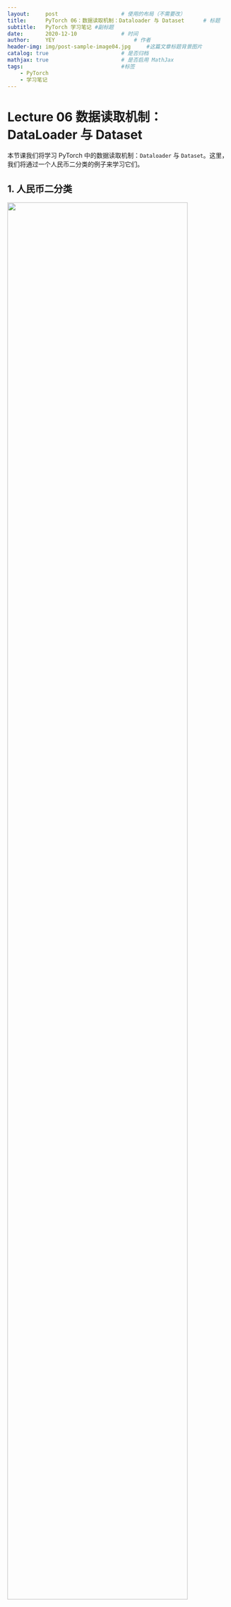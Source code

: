 ```yaml
---
layout:     post   				    # 使用的布局（不需要改）
title:      PyTorch 06：数据读取机制：Dataloader 与 Dataset  	# 标题 
subtitle:   PyTorch 学习笔记 #副标题
date:       2020-12-10				# 时间
author:     YEY 						# 作者
header-img: img/post-sample-image04.jpg 	#这篇文章标题背景图片
catalog: true 						# 是否归档
mathjax: true                       # 是否启用 MathJax
tags:								#标签
    - PyTorch
    - 学习笔记
---
```


# Lecture 06 数据读取机制：DataLoader 与 Dataset

本节课我们将学习 PyTorch 中的数据读取机制：`Dataloader` 与 `Dataset`。这里，我们将通过一个人民币二分类的例子来学习它们。

## 1. 人民币二分类

<img src="http://andy-blog.oss-cn-beijing.aliyuncs.com/blog/2020-12-11-WX20201211-144950%402x.png" width="90%">

**任务**：训练一个分类模型，使得其能够对第四套人民币中的 1 元和 100 元面额的纸币进行分类。

回顾一下上节课中学习的机器学习的 5 个步骤：

<img src="http://andy-blog.oss-cn-beijing.aliyuncs.com/blog/2020-12-11-WX20201211-145639%402x.png" width="90%">

其中，数据模块又可以分为以下子模块：

<img src="http://andy-blog.oss-cn-beijing.aliyuncs.com/blog/2020-12-11-WX20201211-151211%402x.png" width="90%">

## 2. DataLoader 与 Dataset

### 2.1 DataLoader

#### `torch.utils.data.DataLoader`

**功能**：构建可迭代的数据装载器。

```python
DataLoader(
    dataset,
    batch_size=1,
    shuffle=False,
    sampler=None,
    batch_sampler=None,
    num_workers=0,
    collate_fn=None,
    pin_memory=False,
    drop_last=False,
    timeout=0,
    worker_init_fn=None,
    multiprocessing_context=None
)
```

**主要参数**：

* `dataset`：`Dataset` 类，决定数据从哪读取及如何读取。
* `batchsize`：批大小。
* `num_works`：是否多进程读取数据。
* `shuffle`：每个 `epoch` 是否乱序。
* `drop_last`：当样本数不能被 `batchsize` 整除时，是否舍弃最后一批数据。

**相关概念**：

* **Epoch**：所有训练样本都已输入到模型中，称为一个 epoch。
* **Iteration**：一批样本输入到模型中，称之为一个 iteration。
* **Batchsize**：批大小，决定一个 epoch 有多少个 iteration。

**例如**：

* 训练样本：80

  Batchsize：8

  1 epoch = 10 iteration

* 训练样本：87

  Batchsize：8
  
  `drop_last = True`：1 epoch = 10 iteration

  `drop_last = False`：1 epoch = 11 iteration

### 2.2 Dataset

#### `torch.utils.data.Dataset`

**功能**：`Dataset` 抽象类，所有自定义的 `Dataset` 需要继承它，并重写 `__ getitem __()` 方法。

```python
class Dataset(object):

    def __getitem__(self, index):
        raise NotImplementedError

    def __add__(self, other):
        return ConcatDataset([self, other])
```

**主要参数**：

* `getitem`：接收一个索引，返回一个样本。

### 2.3 PyTorch 的数据读取机制

<img src="http://andy-blog.oss-cn-beijing.aliyuncs.com/blog/2020-12-11-WX20201211-165418%402x.png" width="80%">

**将数据集划分为训练集、验证集和测试集**：

```python
import os
import random
import shutil


def makedir(new_dir):
    if not os.path.exists(new_dir):
        os.makedirs(new_dir)


if __name__ == '__main__':

    random.seed(1)

    # 人民币图片数据所在目录："../../data/RMB_data"
    dataset_dir = os.path.join("..", "..", "data", "RMB_data")
    # 划分数据集所在目录："../../data/rmb_split"
    split_dir = os.path.join("..", "..", "data", "rmb_split")
    # 训练集目录："../../data/rmb_split/train"  
    train_dir = os.path.join(split_dir, "train")
    # 验证集目录："../../data/rmb_split/valid"  
    valid_dir = os.path.join(split_dir, "valid")
    # 测试集目录："../../data/rmb_split/test"  
    test_dir = os.path.join(split_dir, "test")  

    train_pct = 0.8
    valid_pct = 0.1
    test_pct = 0.1

    for root, dirs, files in os.walk(dataset_dir):
        # os.walk() 方法用于通过在目录树中游走输出在目录中的文件名，向上或者向下，
        # 返回一个三元元组 (root, dirs, files)：
        #   root：当前正在遍历的这个文件夹的本身的地址，这里为
        #         "/Users/andy/PycharmProjects/hello_pytorch/data/RMB_data"
        #   dirs：是一个 list ，内容是该文件夹中所有的目录的名字(不包括子目录)，这里为 ["1", "100"]
        #   files：同样是 list , 内容是该文件夹中所有的文件(不包括子目录)，这里为 []

        for sub_dir in dirs:
            # os.listdir() 方法用于返回指定的文件夹包含的文件或文件夹的名字的列表

            # 这里返回的是目录 "1" 或 "100" 下的文件或文件夹名字的列表
            imgs = os.listdir(os.path.join(root, sub_dir))

            # 仅保留列表中文件名后缀为 '.jpg' 的元素，即图片数据
            imgs = list(filter(lambda x: x.endswith('.jpg'), imgs))
  
            random.shuffle(imgs)
            img_count = len(imgs)

            train_point = int(img_count * train_pct)
            valid_point = int(img_count * (train_pct + valid_pct))

            for i in range(img_count):
                if i < train_point:
                    out_dir = os.path.join(train_dir, sub_dir)
                elif i < valid_point:
                    out_dir = os.path.join(valid_dir, sub_dir)
                else:
                    out_dir = os.path.join(test_dir, sub_dir)

                makedir(out_dir)

                target_path = os.path.join(out_dir, imgs[i])
                src_path = os.path.join(dataset_dir, sub_dir, imgs[i])

                # 拷贝文件和权限，这里表示将原始数据集中的图片文件拷贝到目标路径文件名下
                shutil.copy(src_path, target_path)  

            print('Class: {}, train: {}, valid :{}, test: {}'.format(sub_dir, \
            train_point, valid_point-train_point, img_count-valid_point))
```

输出结果：

```
Class: 1, train: 80, valid :10, test: 10
Class: 100, train: 80, valid :10, test: 10
```

**数据读取**：

```python
import os
import random
import numpy as np
import torch
import torch.nn as nn
from torch.utils.data import DataLoader
import torchvision.transforms as transforms
import torch.optim as optim
from matplotlib import pyplot as plt
from model.lenet import LeNet
from tools.my_dataset import RMBDataset


def set_seed(seed=1):
    random.seed(seed)
    np.random.seed(seed)
    torch.manual_seed(seed)
    torch.cuda.manual_seed(seed)


set_seed()  # 设置随机种子
rmb_label = {"1": 0, "100": 1}

# 参数设置
MAX_EPOCH = 10
BATCH_SIZE = 16
LR = 0.01
log_interval = 10
val_interval = 1

# ========================= step 1/5 数据 ===============================
split_dir = os.path.join("..", "..", "data", "rmb_split")
train_dir = os.path.join(split_dir, "train")
valid_dir = os.path.join(split_dir, "valid")

norm_mean = [0.485, 0.456, 0.406]
norm_std = [0.229, 0.224, 0.225]

train_transform = transforms.Compose([
    # 将图像缩放到 32*32 大小
    transforms.Resize((32, 32)),
    # 对图像进行随机裁剪（数据增强）
    transforms.RandomCrop(32, padding=4),
    # 将图片转成张量形式，并进行归一化操作，把像素值区间从 0~255 归一化到 0~1
    transforms.ToTensor(),
    # 数据标准化，均值为 0，标准差为 1：output = (input - mean) / std
    transforms.Normalize(norm_mean, norm_std),
])

valid_transform = transforms.Compose([
    transforms.Resize((32, 32)),
    transforms.ToTensor(),
    transforms.Normalize(norm_mean, norm_std),
])

# 构建 MyDataset 实例
train_data = RMBDataset(data_dir=train_dir, transform=train_transform)
valid_data = RMBDataset(data_dir=valid_dir, transform=valid_transform)

# 构建 DataLoader
train_loader = DataLoader(dataset=train_data, batch_size=BATCH_SIZE, shuffle=True)
valid_loader = DataLoader(dataset=valid_data, batch_size=BATCH_SIZE)
```

**`RMBDataset` 类实现**：

```python
import os
import random
from PIL import Image
from torch.utils.data import Dataset

random.seed(1)
rmb_label = {"1": 0, "100": 1}


class RMBDataset(Dataset):
    def __init__(self, data_dir, transform=None):
        """
        rmb 面额分类任务的 Dataset
        :param data_dir: str, 数据集所在路径
        :param transform: torch.transform, 数据预处理
        """
        self.label_name = {"1": 0, "100": 1}
        self.data_info = self.get_img_info(data_dir)  # data_info 存储所有t图片路径和标签，在 DataLoader 中通过 index 读取样本
        self.transform = transform

    def __getitem__(self, index):
        path_img, label = self.data_info[index]
        img = Image.open(path_img).convert('RGB')   # 0~255

        if self.transform is not None:
            img = self.transform(img)   # 在这里做 transform，转为 tensor 等等

        return img, label

    def __len__(self):
        return len(self.data_info)

    @staticmethod
    def get_img_info(data_dir):
        data_info = list()
        for root, dirs, _ in os.walk(data_dir):
            # 遍历类别
            for sub_dir in dirs:
                img_names = os.listdir(os.path.join(root, sub_dir))
                img_names = list(filter(lambda x: x.endswith('.jpg'), img_names))

                # 遍历图片
                for i in range(len(img_names)):
                    img_name = img_names[i]
                    path_img = os.path.join(root, sub_dir, img_name)
                    label = rmb_label[sub_dir]
                    data_info.append((path_img, int(label)))

        return data_info
```

**PyTorch 中的 DataLoader 工作原理**：

<img src="http://andy-blog.oss-cn-beijing.aliyuncs.com/blog/2020-12-11-WX20201211-184043%402x.png" width="90%">

## 3. 总结

本节课介绍了 PyTorch 的数据读取机制，通过一个人民币分类实验来学习 PyTorch 是如何从硬盘中读取数据的，并且深入学习数据读取过程中涉及到的两个模块 `Dataloader` 与 `Dataset`。

下节内容：数据预处理 transforms 模块机制
